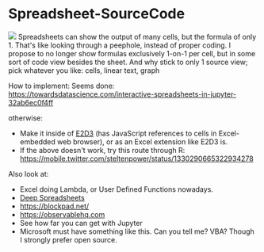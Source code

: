 # Spreadsheet-SourceCode
<img src="https://repository-images.githubusercontent.com/206755968/8b27c900-7896-11eb-9aec-d8e4c5899f80">
Spreadsheets can show the output of many cells, but the formula of only 1. That's like looking through a peephole, instead of proper coding.
I propose to no longer show formulas exclusively 1-on-1 per cell, but in some sort of code view besides the sheet.
And why stick to only 1 source view; pick whatever you like: cells, linear text, graph

How to implement:
Seems done: https://towardsdatascience.com/interactive-spreadsheets-in-jupyter-32ab6ec0f4ff

otherwise:
- Make it inside of [E2D3](https://e2d3.org) (has JavaScript references to cells in Excel-embedded web browser), or as an Excel extension like E2D3 is.
- If the above doesn't work, try this route through R: https://mobile.twitter.com/steltenpower/status/1330290665322934278

Also look at:
- Excel doing Lambda, or User Defined Functions nowadays.
- [Deep Spreadsheets](https://gitlab.com/muishkin/mwnci---deep-spreadsheets/)
- https://blockpad.net/
- https://observablehq.com
- See how far you can get with Jupyter
- Microsoft must have something like this. Can you tell me? VBA? Though I strongly prefer open source.
